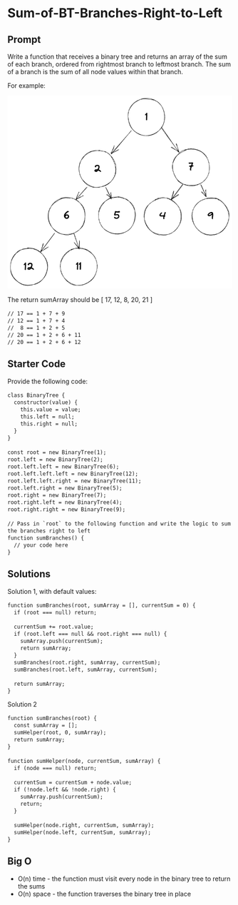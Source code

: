 # Sum-of-BT-Branches-Right-to-Left

## Prompt

Write a function that receives a binary tree and returns an array of the sum of each branch, ordered from rightmost branch to leftmost branch. The sum of a branch is the sum of all node values within that branch.

For example: 

![example Binary Tree](https://github.com/danielforkner/Sum-of-BT-Branches-Right-to-Left/blob/main/example%20tree.png)

The return sumArray should be [ 17, 12, 8, 20, 21 ]
```
// 17 == 1 + 7 + 9
// 12 == 1 + 7 + 4
//  8 == 1 + 2 + 5
// 20 == 1 + 2 + 6 + 11
// 20 == 1 + 2 + 6 + 12
```

## Starter Code

Provide the following code:

```
class BinaryTree {
  constructor(value) {
    this.value = value;
    this.left = null;
    this.right = null;
  }
}

const root = new BinaryTree(1);
root.left = new BinaryTree(2);
root.left.left = new BinaryTree(6);
root.left.left.left = new BinaryTree(12);
root.left.left.right = new BinaryTree(11);
root.left.right = new BinaryTree(5);
root.right = new BinaryTree(7);
root.right.left = new BinaryTree(4);
root.right.right = new BinaryTree(9);

// Pass in `root` to the following function and write the logic to sum the branches right to left
function sumBranches() {
  // your code here
}
```

## Solutions

Solution 1, with default values:
```
function sumBranches(root, sumArray = [], currentSum = 0) {
  if (root === null) return;

  currentSum += root.value;
  if (root.left === null && root.right === null) {
    sumArray.push(currentSum);
    return sumArray;
  }
  sumBranches(root.right, sumArray, currentSum);
  sumBranches(root.left, sumArray, currentSum);

  return sumArray;
}
```

Solution 2
```
function sumBranches(root) {
  const sumArray = [];
  sumHelper(root, 0, sumArray);
  return sumArray;
}

function sumHelper(node, currentSum, sumArray) {
  if (node === null) return;
  
  currentSum = currentSum + node.value;
  if (!node.left && !node.right) {
    sumArray.push(currentSum);
    return;
  }
  
  sumHelper(node.right, currentSum, sumArray);
  sumHelper(node.left, currentSum, sumArray);
}
```

## Big O
- O(n) time - the function must visit every node in the binary tree to return the sums
- O(n) space - the function traverses the binary tree in place
